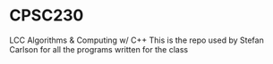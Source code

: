 # CPSC230
LCC Algorithms &amp; Computing w/ C++
This is the repo used by Stefan Carlson for all the programs written for the class
